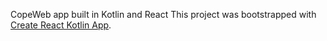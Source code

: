 CopeWeb app built in Kotlin and React
This project was bootstrapped with [Create React Kotlin App](https://github.com/JetBrains/create-react-kotlin-app).
